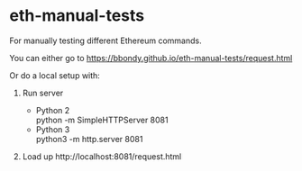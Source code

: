 # eth-manual-tests

For manually testing different Ethereum commands.

You can either go to https://bbondy.github.io/eth-manual-tests/request.html 

Or do a local setup with:

1. Run server
   - Python 2        
         python -m SimpleHTTPServer 8081
   - Python 3      
         python3 -m http.server 8081

2. Load up http://localhost:8081/request.html
